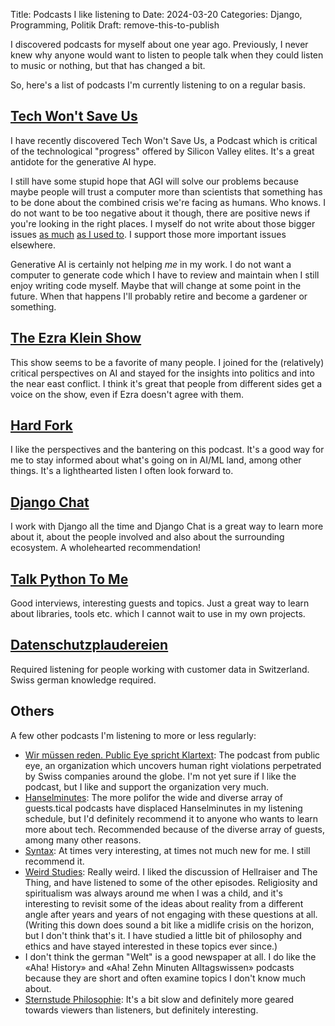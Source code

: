 Title: Podcasts I like listening to
Date: 2024-03-20
Categories: Django, Programming, Politik
Draft: remove-this-to-publish

I discovered podcasts for myself about one year ago. Previously, I never knew
why anyone would want to listen to people talk when they could listen to music
or nothing, but that has changed a bit.

So, here's a list of podcasts I'm currently listening to on a regular basis.

## [Tech Won't Save Us](https://www.techwontsave.us/)

I have recently discovered Tech Won't Save Us, a Podcast which is critical of
the technological "progress" offered by Silicon Valley elites. It's a great
antidote for the generative AI hype.

I still have some stupid hope that AGI will solve our problems because maybe
people will trust a computer more than scientists that something has to be done
about the combined crisis we're facing as humans. Who knows. I do not want to
be too negative about it though, there are positive news if you're looking in
the right places. I myself do not write about those bigger issues [as
much](https://406.ch/writing/category-climate/) [as I used
to](https://406.ch/writing/category-politik/). I support those more important
issues elsewhere.

Generative AI is certainly not helping *me* in my work. I do not want a
computer to generate code which I have to review and maintain when I still
enjoy writing code myself. Maybe that will change at some point in the future.
When that happens I'll probably retire and become a gardener or something.


## [The Ezra Klein Show](ttps://www.nytimes.com/column/ezra-klein-podcast)

This show seems to be a favorite of many people. I joined for the (relatively)
critical perspectives on AI and stayed for the insights into politics and into
the near east conflict. I think it's great that people from different sides get
a voice on the show, even if Ezra doesn't agree with them.


## [Hard Fork](https://www.nytimes.com/column/hard-fork)

I like the perspectives and the bantering on this podcast. It's a good way for
me to stay informed about what's going on in AI/ML land, among other things.
It's a lighthearted listen I often look forward to.


## [Django Chat](https://djangochat.com/)

I work with Django all the time and Django Chat is a great way to learn more
about it, about the people involved and also about the surrounding ecosystem. A
wholehearted recommendation!


## [Talk Python To Me](https://talkpython.fm/)

Good interviews, interesting guests and topics. Just a great way to learn about
libraries, tools etc. which I cannot wait to use in my own projects.


## [Datenschutzplaudereien](https://podcast.datenschutzpartner.ch/)

Required listening for people working with customer data in Switzerland. Swiss
german knowledge required.


## Others

A few other podcasts I'm listening to more or less regularly:

* [Wir müssen reden. Public Eye spricht
  Klartext](https://www.publiceye.ch/de/wir-muessen-reden-public-eye-spricht-klartext):
  The podcast from public eye, an organization which uncovers human right
  violations perpetrated by Swiss companies around the globe. I'm not yet sure
  if I like the podcast, but I like and support the organization very much.
* [Hanselminutes](https://hanselminutes.com/): The more polifor the wide and
  diverse array of guests.tical podcasts have displaced Hanselminutes in my
  listening schedule, but I'd definitely recommend it to anyone who wants to
  learn more about tech. Recommended because of the diverse array of guests,
  among many other reasons.
* [Syntax](https://syntax.fm/): At times very interesting, at times not much
  new for me. I still recommend it.
* [Weird Studies](https://www.weirdstudies.com/): Really weird. I liked the
  discussion of Hellraiser and The Thing, and have listened to some of the
  other episodes. Religiosity and spiritualism was always around me when I was
  a child, and it's interesting to revisit some of the ideas about reality from
  a different angle after years and years of not engaging with these questions
  at all. (Writing this down does sound a bit like a midlife crisis on the
  horizon, but I don't think that's it. I have studied a little bit of
  philosophy and ethics and have stayed interested in these topics ever since.)
* I don't think the german "Welt" is a good newspaper at all. I do like the
  «Aha! History» and «Aha! Zehn Minuten Alltagswissen» podcasts because they
  are short and often examine topics I don't know much about.
* [Sternstude
  Philosophie](https://www.srf.ch/play/tv/sendung/sternstunde-philosophie?id=b7705a5d-4b68-4cb1-9404-03932cd8d569):
  It's a bit slow and definitely more geared towards viewers than listeners,
  but definitely interesting.
